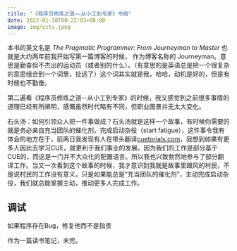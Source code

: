 ```yaml
---
title: "《程序员修炼之道——从小工到专家》书摘"
date: 2022-01-30T00:22:03+08:00
image: img/cctv.jpeg
---
```


本书的英文名是 *The Pragmatic Programmer: From Journeyman to Master* 也就是大约两年前我开始写第一篇博客的时候，
作为博客名称的 Journeyman。意思是勤奋但不杰出的运动员（或者别的什么）。（有意思的是英语总是把一个很复杂的意思组合到一个词里，扯远了）这个词其实就是我，哈哈，动机是好的，但是有时候也不勤奋。

第二遍看《程序员修炼之道--从小工到专家》的时候，我又感觉到之前很多事情的道理已经有所阐明，感慨虽然时代略有不同，但职业图景并无太大变化。

石头汤：如何引领众人把一件事做成？石头汤就是这样一个故事，有时候你需要的就是务必亲自充当团队的催化剂。完成启动杂役（start fatigue），这件事令我有体会的地方在于，前两日我发现有人在带头翻译[cuetorials.com](https://cuetorials.com/)，我想到如果有更多人因此去学习CUE，就更利于我们事业的发展。因为我们的工作是部分基于CUE的，而这是一门并不大众化的配置语言。所以我也兴致勃然地参与了部分翻译工作。当又一次看到这个故事的时候，我才意识到我就是故事里跟风的村民，不是说村民的工作没有意义，只是如果能总是“充当团队的催化剂”，主动完成启动杂役，我们就总能掌握主动，推动更多人完成工作。

## 调试

如果程序存在Bug，修复他而不是指责


作为一篇读书笔记，未完。
